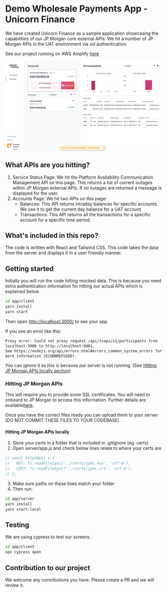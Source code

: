 # Demo Wholesale Payments App - Unicorn Finance

We have created Unicorn Finance as a sample application showcasing the
capabilities of our JP Morgan core external APIs. We hit a number of JP Morgan
APIs in the UAT environment via ssl authentication.

See our project running on AWS Amplify
[here](https://www.unicorn-finance-dev.com/)

![Screenshot of Unicorn Finance](unicorn-finance-account.png "Screenshot of Unicorn Finance")

## What APIs are you hitting?

1. Service Status Page: We hit the Platform Availability Communication
   Management API on this page. This returns a list of current outages within JP
   Morgan external APIs. If no outages are returned a message is displayed for
   the user.
2. Accounts Page: We hit two APIs on this page:
   - Balances: This API returns intraday balances for specific accounts. We use
     it to get the current day balance for a UAT account
   - Transactions: This API returns all the transactions for a specific account
     for a specific time period.

## What's included in this repo?

The code is written with React and Tailwind CSS.
This code takes the data from the server and displays it in a user friendly manner.

## Getting started

Initially you will run the code hitting mocked data.
This is because you need extra authentication information for hitting our actual APIs which is explained below.

```sh
cd app/client
yarn install
yarn start
```

Then open [http://localhost:3000/](http://localhost:3000/) to see your app.<br>

If you see an error like this:

```
Proxy error: Could not proxy request /api/tsapi/v1/participants from localhost:3000 to http://localhost:8081.
See https://nodejs.org/api/errors.html#errors_common_system_errors for more information (ECONNREFUSED).
```

You can ignore it as this is because our server is not running. (See [Hitting JP Morgan APIs locally section](#hitting-jp-morgan-apis-locally))

### Hitting JP Morgan APIs

This will require you to provide some SSL certificates.
You will need to onboard to JP Morgan to access this information. Further details are available[here](http://developer.jpmorgan.com/).

Once you have the correct files ready you can upload them to your server (DO NOT COMMIT THESE FILES TO YOUR CODEBASE).

#### Hitting JP Morgan APIs locally

1. Store your certs in a folder that is included in .gitignore (eg. certs)
2. Open server/app.js and check below lines relate to where your certs are

```js
// const httpsOpts = {
//   KEY: fs.readFileSync('../certs/jpmc.key', 'utf-8'),
//   CERT: fs.readFileSync('../certs/jpmc.crt', 'utf-8'),
// };
```

3. Make sure paths on these lines match your folder
4. Then run:

```sh
cd app/server
yarn install
yarn start:local
```

## Testing

We are using cypress to test our screens.

```sh
cd app/client
npx cypress open
```

## Contribution to our project

We welcome any contributions you have. Please create a PR and we will review it.
